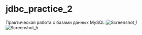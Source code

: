 # jdbc_practice_2
Практическая работа с базами данных MySQL
![Screenshot_1](https://user-images.githubusercontent.com/72428254/195273996-10c4d62b-4052-498a-884b-46a7a90b94d2.png)
![Screenshot_5](https://user-images.githubusercontent.com/72428254/195274003-8b7fa1e2-d85a-4ab4-8dd4-2cce5ad4d54e.png)
